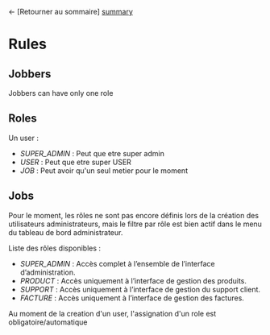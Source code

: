← [Retourner au sommaire] [summary]

# Rules

## Jobbers
Jobbers can have only one role

## Roles
Un user :
- *SUPER_ADMIN* : Peut que etre super admin
- *USER* : Peut que etre super USER
- *JOB* : Peut avoir qu'un seul metier pour le moment

## Jobs
Pour le moment, les rôles ne sont pas encore définis lors de la création des utilisateurs administrateurs, mais le filtre par rôle est bien actif dans le menu du tableau de bord administrateur.

Liste des rôles disponibles :

- *SUPER_ADMIN* : Accès complet à l’ensemble de l’interface d’administration.
- *PRODUCT* : Accès uniquement à l’interface de gestion des produits. 
- *SUPPORT* : Accès uniquement à l’interface de gestion du support client. 
- *FACTURE* : Accès uniquement à l’interface de gestion des factures.

Au moment de la creation d'un user, l'assignation d'un role est obligatoire/automatique

[summary]: ../README.md
